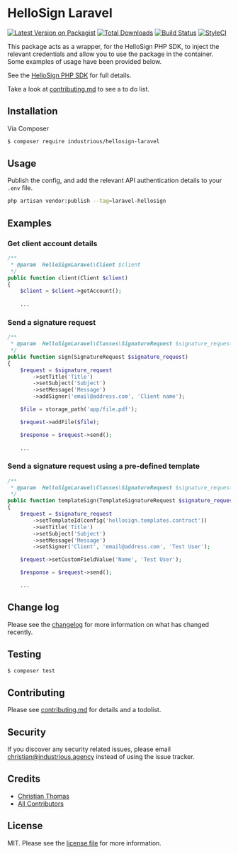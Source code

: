 # HelloSign Laravel

[![Latest Version on Packagist][ico-version]][link-packagist]
[![Total Downloads][ico-downloads]][link-downloads]
[![Build Status][ico-travis]][link-travis]
[![StyleCI][ico-styleci]][link-styleci]

This package acts as a wrapper, for the HelloSign PHP SDK, to inject the relevant credentials and allow you to use the package in the container. Some examples of usage have been provided below.

See the [HelloSign PHP SDK](https://github.com/hellosign/hellosign-php-sdk) for full details.

Take a look at [contributing.md](contributing.md) to see a to do list.

## Installation

Via Composer

``` bash
$ composer require industrious/hellosign-laravel
```

## Usage

Publish the config, and add the relevant API authentication details to your `.env` file.
```bash
php artisan vendor:publish --tag=laravel-hellosign
```

## Examples

### Get client account details

```php
/**
 * @param  HelloSignLaravel\Client $client
 */
public function client(Client $client)
{
    $client = $client->getAccount();
    
    ...
```

### Send a signature request

```php
/**
 * @param  HelloSignLaravel\Classes\SignatureRequest $signature_request
 */
public function sign(SignatureRequest $signature_request)
{
    $request = $signature_request
        ->setTitle('Title')
        ->setSubject('Subject')
        ->setMessage('Message')
        ->addSigner('email@address.com', 'Client name');

    $file = storage_path('app/file.pdf');

    $request->addFile($file);

    $response = $request->send();
    
    ...
```

### Send a signature request using a pre-defined template

```php
/**
 * @param  HelloSignLaravel\Classes\SignatureRequest $signature_request
 */
public function templateSign(TemplateSignatureRequest $signature_request)
{
    $request = $signature_request
        ->setTemplateId(config('hellosign.templates.contract'))
        ->setTitle('Title')
        ->setSubject('Subject')
        ->setMessage('Message')
        ->setSigner('Client', 'email@address.com', 'Test User');

    $request->setCustomFieldValue('Name', 'Test User');

    $response = $request->send();

    ...
```

## Change log

Please see the [changelog](changelog.md) for more information on what has changed recently.

## Testing

``` bash
$ composer test
```

## Contributing

Please see [contributing.md](contributing.md) for details and a todolist.

## Security

If you discover any security related issues, please email christian@industrious.agency instead of using the issue tracker.

## Credits

- [Christian Thomas][link-author]
- [All Contributors][link-contributors]

## License

MIT. Please see the [license file](license.md) for more information.

[ico-version]: https://img.shields.io/packagist/v/industrious/hellosign-laravel.svg?style=flat-square
[ico-downloads]: https://img.shields.io/packagist/dt/industrious/hellosign-laravel.svg?style=flat-square
[ico-travis]: https://img.shields.io/travis/industrious/hellosign-laravel/master.svg?style=flat-square
[ico-styleci]: https://styleci.io/repos/137594301/shield

[link-packagist]: https://packagist.org/packages/industrious/hellosign-laravel
[link-downloads]: https://packagist.org/packages/industrious/hellosign-laravel
[link-travis]: https://travis-ci.org/industrious/hellosign-laravel
[link-styleci]: https://github.styleci.io/repos/137594301/shield
[link-author]: https://github.com/industrious-mouse
[link-contributors]: ../../contributors
